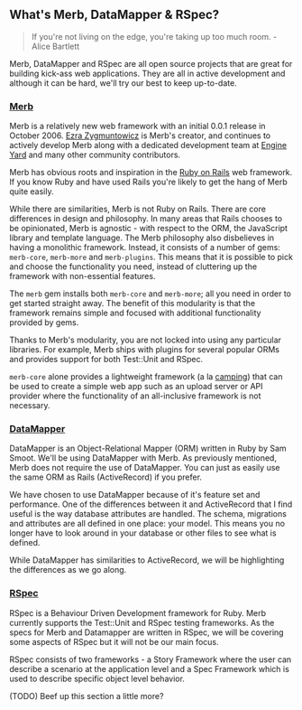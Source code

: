 ## What's Merb, DataMapper & RSpec?

> If you're not living on the edge, you're taking up too much room. - Alice Bartlett

Merb, DataMapper and RSpec are all open source projects that are great for 
building kick-ass web applications. They are all in active development and 
although it can be hard, we'll try our best to keep up-to-date.

### [Merb](http://merbivore.com/)

Merb is a relatively new web framework with an initial 0.0.1 release in October
2006.  [Ezra Zygmuntowicz](http://brainspl.at/) is Merb's creator, and 
continues to actively develop Merb along with a dedicated development team at 
[Engine Yard](http://www.engineyard.com) and many other community contributors.  

Merb has obvious roots and inspiration in the 
[Ruby on Rails](http://www.rubyonrails.com) web framework.  If you know Ruby and
have used Rails you're likely to get the hang of Merb quite easily. 

While there are similarities, Merb is not Ruby on Rails.  There are core 
differences in design and philosophy.  In many areas that Rails chooses to be 
opinionated, Merb is agnostic - with respect to the ORM, the JavaScript library 
and template language. The Merb philosophy also disbelieves in having a monolithic 
framework. Instead, it consists of a number of gems: `merb-core`, `merb-more` and 
`merb-plugins`. This means that it is possible to pick and choose the 
functionality you need, instead of cluttering up the framework with non-essential 
features. 

The `merb` gem installs both `merb-core` and `merb-more`; all you need in order to 
get started straight away.  The benefit of this modularity is that the framework 
remains simple and focused with additional functionality provided by gems.

Thanks to Merb's modularity, you are not locked into using any particular 
libraries. For example, Merb ships with plugins for several popular ORMs and 
provides support for both Test::Unit and RSpec.

`merb-core` alone provides a lightweight framework 
(a la [camping](http://code.whytheluckystiff.net/camping/)) that can be used to 
create a simple web app such as an upload server or API provider where the 
functionality of an all-inclusive framework is not necessary.

### [DataMapper](http://datamapper.org/)

DataMapper is an Object-Relational Mapper (ORM) written in Ruby by Sam Smoot. 
We'll be using DataMapper with Merb. As previously mentioned, Merb does not require 
the use of DataMapper.  You can just as easily use the same ORM as Rails 
(ActiveRecord) if you prefer.

We have chosen to use DataMapper because of it's feature set and performance. One
of the differences between it and ActiveRecord that I find useful is the way 
database attributes are handled. The schema, migrations and attributes are all 
defined in one place: your model. This means you no longer have to look around in 
your database or other files to see what is defined.  

While DataMapper has similarities to ActiveRecord, we will be highlighting the 
differences as we go along.

### [RSpec](http://rspec.info/)

RSpec is a Behaviour Driven Development framework for Ruby. 
Merb currently supports the Test::Unit and RSpec testing frameworks. As the 
specs for Merb and Datamapper are written in RSpec, we will be covering some 
aspects of RSpec but it will not be our main focus.

RSpec consists of two frameworks - a Story Framework where the user can 
describe a scenario at the application level and a Spec Framework which is 
used to describe specific object level behavior.

(TODO) Beef up this section a little more?